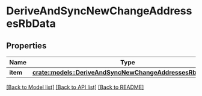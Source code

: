 # DeriveAndSyncNewChangeAddressesRbData

## Properties

Name | Type | Description | Notes
------------ | ------------- | ------------- | -------------
**item** | [**crate::models::DeriveAndSyncNewChangeAddressesRbDataItem**](DeriveAndSyncNewChangeAddressesRB_data_item.md) |  | 

[[Back to Model list]](../README.md#documentation-for-models) [[Back to API list]](../README.md#documentation-for-api-endpoints) [[Back to README]](../README.md)



